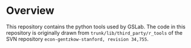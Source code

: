 # Overview

This repository contains the python tools used by GSLab. The code in this repository is originally drawn from `trunk/lib/third_party/r_tools` of the SVN repository `econ-gentzkow-stanford, revision 34,755`.
